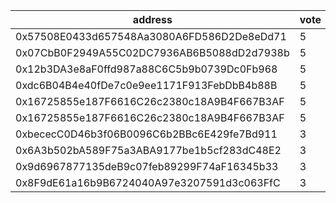 address|vote|timestamp|signature
---|---|---|---
0x57508E0433d657548Aa3080A6FD586D2De8eDd71|5|1617711681|0xff9362483da3287af601a5fb3385f817f9aaa4a49a5a3d92f215c4d1f9ef8a10438d179342678f64728f278617905af31ef5c1aee2777fb59c57fc679b78ed231c
0x07CbB0F2949A55C02DC7936AB6B5088dD2d7938b|5|1617717299|0x34735452d70121294cba42ca145fd1150f168e48c4235036fa6da714d4b9eb6e3c9609b15e1f53a8564024e7690de794d212cb70839e9a797e990834bdc092fc1b
0x12b3DA3e8aF0ffd987a88C6C5b9b0739Dc0Fb968|5|1617728383|0x6279438fbb4823a7e2d944944217fbdaa58a60966f54a8eb07a86996e2f7cf29327045637076c1c0494bdc7c5240e1e9b864e907963e24d6a4926aedbb292ada1c
0xdc6B04B4e40fDe7c0e9ee1171F913FebDbB4b88B|5|1617732192|0xa45f9c76cacdf4f1317759bef335e8f2c3a029969d6e185b567b8a5804b848c0405130349ba60dcf864592a091894ee70fc6a9c7dd1a090d1da3d8938d067e361c
0x16725855e187F6616C26c2380c18A9B4F667B3AF|5|1617787842|0x58f508305b1c19bb4723027ac015776eca27e946bbec607e35c445d587b911b923bd62d70ad78ae42029d06ff50a7a0592470ca510e68f761428355cbbaa91971c
0x16725855e187F6616C26c2380c18A9B4F667B3AF|5|1617787898|0xed43f272364cf2a9ce3ba934ff1e658b326941e6c7913f9562b79ee4f30b6c1d4e3c011848a8deaf6942ee43675d2d295ca58dba6a61446a7c536b45fb4f339f1b
0xbececC0D46b3f06B0096C6b2BBc6E429fe7Bd911|3|1617797703|0x1a099b33a7600cb76d2ea8920a03bf2dbac914841b70674e3455d6558137431c3a7f514dfa1298038a5079a653b6760de645372cadeeebfbe9c062c2fcbd98721c
0x6A3b502bA589F75a3ABA9177be1b5cf283dC48E2|3|1617797708|0xa12491fc6e988cb21343cdf7d696c677c660383cf76f9d78bd6fb1ca446d74106e90fc9af6c6021979bb8a03eaae0e83a2d011fe159b7bbbbce78e2691c070651c
0x9d6967877135deB9c07feb89299F74aF16345b33|3|1617797719|0xfe643dfd53ffc0daef19a7a904e4a6a9df9fd36d1dbc066e02c2c25c981d808054537b9b7e27afc91dea6ec6e74451c8e2f2dc95b7f49a2b3840fe6dfe0d701e1b
0x8F9dE61a16b9B6724040A97e3207591d3c063FfC|3|1617797742|0xb975541f2f085c8d74a6abe261c7f20ebf6fc0dda44cd1180862e9eaa7844a6c15a2fa014d345000565670f462f830a39143a18155ad96d768287eb3dfafda8d1c